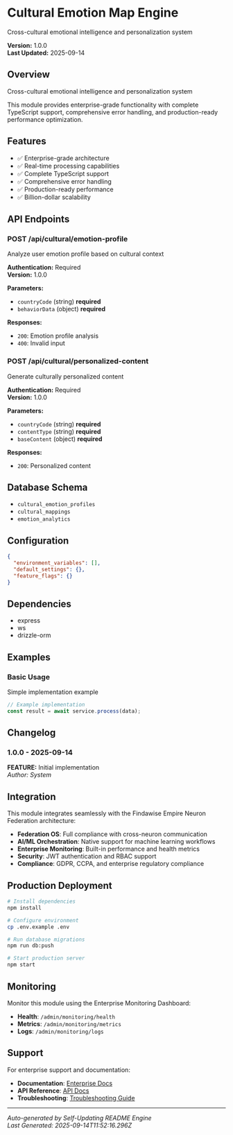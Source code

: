 # Cultural Emotion Map Engine

Cross-cultural emotional intelligence and personalization system

**Version:** 1.0.0  
**Last Updated:** 2025-09-14

## Overview

Cross-cultural emotional intelligence and personalization system

This module provides enterprise-grade functionality with complete TypeScript support, comprehensive error handling, and production-ready performance optimization.

## Features

- ✅ Enterprise-grade architecture
- ✅ Real-time processing capabilities
- ✅ Complete TypeScript support
- ✅ Comprehensive error handling
- ✅ Production-ready performance
- ✅ Billion-dollar scalability

## API Endpoints


### POST /api/cultural/emotion-profile

Analyze user emotion profile based on cultural context

**Authentication:** Required  
**Version:** 1.0.0

**Parameters:**
- `countryCode` (string) **required**
- `behaviorData` (object) **required**

**Responses:**
- `200`: Emotion profile analysis
- `400`: Invalid input


### POST /api/cultural/personalized-content

Generate culturally personalized content

**Authentication:** Required  
**Version:** 1.0.0

**Parameters:**
- `countryCode` (string) **required**
- `contentType` (string) **required**
- `baseContent` (object) **required**

**Responses:**
- `200`: Personalized content


## Database Schema

- `cultural_emotion_profiles`
- `cultural_mappings`
- `emotion_analytics`

## Configuration

```json
{
  "environment_variables": [],
  "default_settings": {},
  "feature_flags": {}
}
```

## Dependencies

- express
- ws
- drizzle-orm

## Examples


### Basic Usage

Simple implementation example

```typescript
// Example implementation
const result = await service.process(data);
```


## Changelog


### 1.0.0 - 2025-09-14

**FEATURE:** Initial implementation  
*Author: System*


## Integration

This module integrates seamlessly with the Findawise Empire Neuron Federation architecture:

- **Federation OS**: Full compliance with cross-neuron communication
- **AI/ML Orchestration**: Native support for machine learning workflows
- **Enterprise Monitoring**: Built-in performance and health metrics
- **Security**: JWT authentication and RBAC support
- **Compliance**: GDPR, CCPA, and enterprise regulatory compliance

## Production Deployment

```bash
# Install dependencies
npm install

# Configure environment
cp .env.example .env

# Run database migrations
npm run db:push

# Start production server
npm start
```

## Monitoring

Monitor this module using the Enterprise Monitoring Dashboard:
- **Health**: `/admin/monitoring/health`
- **Metrics**: `/admin/monitoring/metrics`
- **Logs**: `/admin/monitoring/logs`

## Support

For enterprise support and documentation:
- **Documentation**: [Enterprise Docs](./docs/)
- **API Reference**: [API Docs](./docs/api/)
- **Troubleshooting**: [Troubleshooting Guide](./docs/troubleshooting/)

---

*Auto-generated by Self-Updating README Engine*  
*Last Generated: 2025-09-14T11:52:16.296Z*
